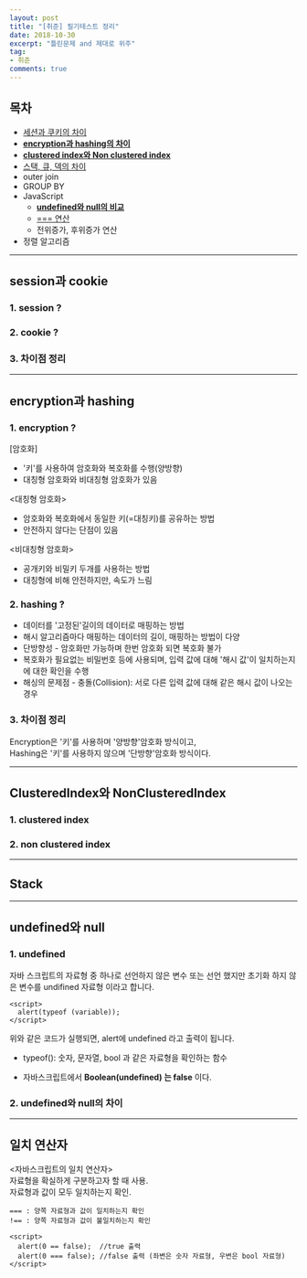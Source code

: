 ```yaml
---
layout: post
title: "[취준] 필기테스트 정리"
date: 2018-10-30
excerpt: "틀린문제 and 제대로 위주"
tag:
- 취준
comments: true
---
```


## 목차

* [세션과 쿠키의 차이](#session과-cookie)
* [__encryption과 hashing의 차이__](#encryption과-hashing)
* [__clustered index와 Non clustered index__](#clusteredindex와-nonclusteredindex)
* [스택, 큐, 덱의 차이](#stack)
* outer join
* GROUP BY
* JavaScript
  - [__undefined와 null의 비교__](#undefined와-null)
  - [=== 연산](#일치-연산자)
  - 전위증가, 후위증가 연산
* 정렬 알고리즘

- - -

## session과 cookie

### 1. session ?


### 2. cookie ?

### 3. 차이점 정리

- - -

## encryption과 hashing

### 1. encryption ?
[암호화]  
- '키'를 사용하여 암호화와 복호화를 수행(양방향)
- 대칭형 암호화와 비대칭형 암호화가 있음

<대칭형 암호화>  
- 암호화와 복호화에서 동일한 키(=대칭키)를 공유하는 방법
- 안전하지 않다는 단점이 있음

<비대칭형 암호화>  
- 공개키와 비밀키 두개를 사용하는 방법
- 대칭형에 비해 안전하지만, 속도가 느림


### 2. hashing ?
- 데이터를 '고정된'길이의 데이터로 매핑하는 방법
- 해시 알고리즘마다 매핑하는 데이터의 길이, 매핑하는 방법이 다양
- 단방향성 -  암호화만 가능하며 한번 암호화 되면 복호화 불가
- 복호화가 필요없는 비밀번호 등에 사용되며, 입력 값에 대해 '해시 값'이 일치하는지에 대한 확인을 수행
- 해싱의 문제점 - 충돌(Collision): 서로 다른 입력 값에 대해 같은 해시 값이 나오는 경우


### 3. 차이점 정리
Encryption은 '키'를 사용하며 '양방향'암호화 방식이고,  
Hashing은 '키'를 사용하지 않으며 '단방향'암호화 방식이다.

- - -

## ClusteredIndex와 NonClusteredIndex

### 1. clustered index

### 2. non clustered index
- - -

## Stack

- - -
## undefined와 null
### 1. undefined
자바 스크립트의 자료형 중 하나로 <hly>선언하지 않은 변수</hly> 또는 <hly>선언 했지만 초기화 하지 않은 변수</hly>를 undifined 자료형 이라고 합니다.  
~~~
<script>
  alert(typeof (variable));
</script>
~~~
위와 같은 코드가 실행되면, alert에 undefined 라고 출력이 됩니다.  
* typeof(): 숫자, 문자열, bool 과 같은 자료형을 확인하는 함수  

- 자바스크립트에서 __Boolean(undefined) 는 false__ 이다.

### 2. undefined와 null의 차이
- - -
## 일치 연산자
<자바스크립트의 일치 연산자>  
자료형을 확실하게 구분하고자 할 때 사용.  
<hlr>자료형과 값이 모두 일치</hlr>하는지 확인.
~~~
=== : 양쪽 자료형과 값이 일치하는지 확인
!== : 양쪽 자료형과 값이 불일치하는지 확인
~~~

~~~
<script>
  alert(0 == false);  //true 출력
  alert(0 === false); //false 출력 (좌변은 숫자 자료형, 우변은 bool 자료형)
</script>
~~~
